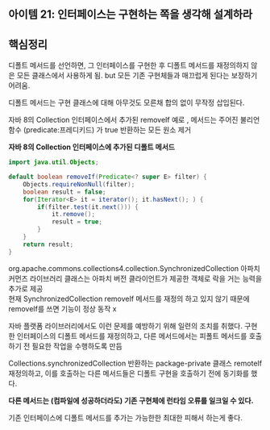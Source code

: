 ## 아이템 21: 인터페이스는 구현하는 쪽을 생각해 설계하라

## **핵심정리**

디폴트 메서드를 선언하면, 그 인터페이스를 구현한 후 디폴트 메서드를 재정의하지 않은 모든 클래스에서 사용하게 됨. but 모든 기존 구현체들과 매끄럽게 된다는 보장하기 어려움.

디폴트 메서드는 구현 클래스에 대해 아무것도 모른채 합의 없이 무작정 삽입된다.

자바 8의 Collection 인터페이스에서 추가된 removeIf 예로 , 메서드는 주어진 불리언 함수 (predicate:프레디키드) 가 true 반환하는 모든 원소 제거

**자바 8의 Collection 인터페이스에 추가된 디폴트 메서드**

```java
import java.util.Objects;

default boolean removeIf(Predicate<? super E> filter) {
    Objects.requireNonNull(filter);
    boolean result = false;
    for(Iterator<E> it = iterator(); it.hasNext(); ) {
        if(filter.test(it.next())) {
            it.remove();
            result = true;
        }
    }
    return result;
}
```

org.apache.commons.collections4.collection.SynchronizedCollection 아파치 커먼즈 라이브러리 클래스는 아파치 버전 클라이언트가 제공한 객체로 락을 거는 능력을 추가로 제공 <br/>
현재 SynchronizedCollection removeIf 메서드를 재정의 하고 있지 않기 때문에 removeIf를 쓰면 기능이 정상 동작 x

자바 플랫폼 라이브러리에서도 이런 문제를 예방하기 위해 일련의 조치를 취했다. 구현한 인터페이스의 디폴트 메서드를 재정의하고, 다른 메서드에서는 피폴트 메서드를 호출하기 전 필요한 작업을 수행하도록 만듬

Collections.synchronizedCollection 반환하는 package-private 클래스 remoteIf 재정의하고, 이를 호출하는 다른 메서드들은 디폴트 구현을 호출하기 전에 동기화를 했다.

**다른 메서드는 (컴파일에 성공하더라도) 기존 구현체에 런타임 오류를 일크일 수 있다.**

기존 인터페이스에 디폴트 메서드를 추가는 가능한한 최대한 피해서 하는게 좋다.
